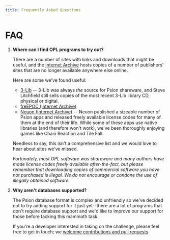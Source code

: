 ```yaml
---
title: Frequently Asked Questions
---
```


# FAQ

1. **Where can I find OPL programs to try out?**

   There are a number of sites with links and downloads that might be useful, and the [Internet Archive](https://archive.org) hosts copies of a number of publishers' sites that are no longer available anywhere else online.

   Here are some we've found useful:

   - [3-Lib](https://stevelitchfield.com/cdrom.htm) -- 3-Lib was always _the_ source for Psion shareware, and Steve Litchfield still sells copies of the most recent 3-Lib library CD, physical or digital.
   - [freEPOC (Internet Archive)](https://web.archive.org/web/20010517001827/http://www.freepoc.org/downloads.htm)
   - [Neuon (Internet Archive)](https://web.archive.org/web/20141011212633/http://neuon.com/downloads/) -- Neuon published a sizeable number of Psion apps and released freely available license codes for many of them at the end of their life. While some of these apps use native libraries (and therefore won't work), we've been thoroughly enjoying games like Chain Reaction and Tile Fall.

   Needless to say, this isn't a comprehensive list and we would love to hear about sites we've missed.

   _Fortunately, most OPL software was shareware and many authors have made license codes freely available after-the-fact, but please remember that downloading copies of commercial software you have not purchased is illegal. We do not encourage or condone the use of illegally obtained software._

2. **Why aren't databases supported?**

   The Psion database format is complex and unfriendly so we've decided not to try adding support for it just yet--there are a lot of programs that don't require database support and we'd like to improve our support for those before tacking this mammoth task.

   If you're a developer interested in taking on the challenge, please feel free to get in touch; we [welcome contributions and pull requests](https://github.com/inseven/opolua#contributing).
